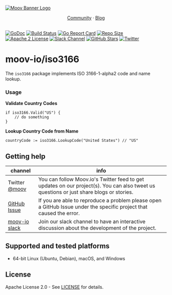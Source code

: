 [![Moov Banner Logo](https://user-images.githubusercontent.com/20115216/104214617-885b3c80-53ec-11eb-8ce0-9fc745fb5bfc.png)](https://github.com/moov-io)

<p align="center">
  <a href="https://slack.moov.io/">Community</a>
  ·
  <a href="https://moov.io/blog/">Blog</a>
  <br>
  <br>
</p>

[![GoDoc](https://godoc.org/github.com/moov-io/iso3166?status.svg)](https://godoc.org/github.com/moov-io/iso3166)
[![Build Status](https://github.com/moov-io/iso3166/workflows/Go/badge.svg)](https://github.com/moov-io/iso3166/actions)
[![Go Report Card](https://goreportcard.com/badge/github.com/moov-io/iso3166)](https://goreportcard.com/report/github.com/moov-io/iso3166)
[![Repo Size](https://img.shields.io/github/languages/code-size/moov-io/iso3166?label=project%20size)](https://github.com/moov-io/iso3166)
[![Apache 2 License](https://img.shields.io/badge/license-Apache2-blue.svg)](https://raw.githubusercontent.com/moov-io/iso3166/master/LICENSE)
[![Slack Channel](https://slack.moov.io/badge.svg?bg=e01563&fgColor=fffff)](https://slack.moov.io/)
[![GitHub Stars](https://img.shields.io/github/stars/moov-io/iso3166)](https://github.com/moov-io/iso3166)
[![Twitter](https://img.shields.io/twitter/follow/moov?style=social)](https://twitter.com/moov?lang=en)

# moov-io/iso3166

The `iso3166` package implements ISO 3166-1-alpha2 code and name lookup.

### Usage

**Validate Country Codes**

```
if iso3166.Valid("US") {
    // do something
}
```

**Lookup Country Code from Name**

```
countryCode := iso3166.LookupCode("United States") // "US"
```

## Getting help

 channel | info
 ------- | -------
Twitter [@moov](https://twitter.com/moov)	| You can follow Moov.io's Twitter feed to get updates on our project(s). You can also tweet us questions or just share blogs or stories.
[GitHub Issue](https://github.com/moov-io/iso3166/issues/new) | If you are able to reproduce a problem please open a GitHub Issue under the specific project that caused the error.
[moov-io slack](https://slack.moov.io/) | Join our slack channel to have an interactive discussion about the development of the project.

## Supported and tested platforms

- 64-bit Linux (Ubuntu, Debian), macOS, and Windows

## License

Apache License 2.0 - See [LICENSE](LICENSE) for details.
